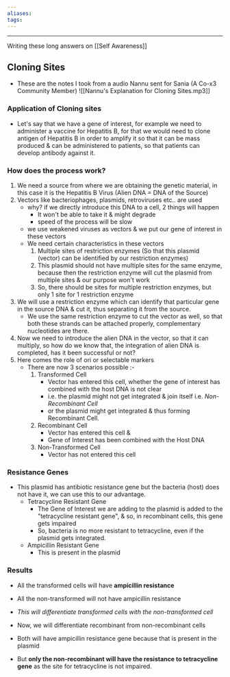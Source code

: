 ```yaml
---
aliases:
tags:
---
```


---

Writing these long answers on [[Self Awareness]]

## Cloning Sites
- These are the notes I took from a audio Nannu sent for Sania (A Co-x3 Community Member)
	![[Nannu's Explanation for Cloning Sites.mp3]]

### Application of Cloning sites
- Let's say that we have a gene of interest, for example we need to administer a vaccine for Hepatitis B, for that we would need to clone antigen of Hepatitis B in order to amplify it so that it can be mass produced & can be administered to patients, so that patients can develop antibody against it.

 ### How does the process work? 
1. We need a source from where we are obtaining the genetic material, in this case it is the Hepatitis B Virus (Alien DNA = DNA of the Source)
2. Vectors like bacteriophages, plasmids, retroviruses etc.. are used
	- why? if we directly introduce this DNA to a cell, 2 things will happen
		- It won't be able to take it & might degrade
		- speed of the process will be slow
	- we use weakened viruses as vectors & we put our gene of interest in these vectors
	- We need certain characteristics in these vectors
		1. Multiple sites of restriction enzymes (So that this plasmid (vector) can be identified by our restriction enzymes)
		2. This plasmid should not have multiple sites for the same enzyme, because then the restriction enzyme will cut the plasmid from multiple sites & our purpose won't work
		3. So, there should be sites for multiple restriction enzymes, but only 1 site for 1 restriction enzyme
3. We will use a restriction enzyme which can identify that particular gene in the source DNA & cut it, thus separating it from the source.
	-  We use the same restriction enzyme to cut the vector as well, so that both these strands can be attached properly, complementary nucleotides are there.
4. Now we need to introduce the alien DNA in the vector, so that it can multiply, so how do we know that, the integration of alien DNA is completed, has it been successful or not?
5. Here comes the role of ori or selectable markers
	- There are now 3 scenarios possible :-
		1. Transformed Cell
			- Vector has entered this cell, whether the gene of interest has combined with the host DNA is not clear
			- i.e. the plasmid might not get integrated & join itself i.e. *Non-Recombinant Cell*
			- or the plasmid might get integrated & thus forming Recombinant Cell.
		2. Recombinant Cell
			- Vector has entered this cell &
			- Gene of Interest has been combined with the Host DNA
		3. Non-Transformed Cell
			- Vector has not entered this cell 

### Resistance Genes
- This plasmid has antibiotic resistance gene but the bacteria (host) does not have it, we can use this to our advantage.
	- Tetracycline Resistant Gene
		- The Gene of Interest we are adding to the plasmid is added to the "tetracycline resistant gene", & so, in recombinant cells, this gene gets impaired
		- So, bacteria is no more resistant to tetracycline, even if the plasmid gets integrated.
	- Ampicillin Resistant Gene
		- This is present in the plasmid

### Results
- All the transformed cells will have **ampicillin resistance**
- All the non-transformed will not have ampicillin resistance
- *This will differentiate transformed cells with the non-transformed cell*

- Now, we will differentiate recombinant from non-recombinant cells
- Both will have ampicillin resistance gene because that is present in the plasmid
- But **only the non-recombinant will have the resistance to tetracycline gene** as the site for tetracycline is not impaired.